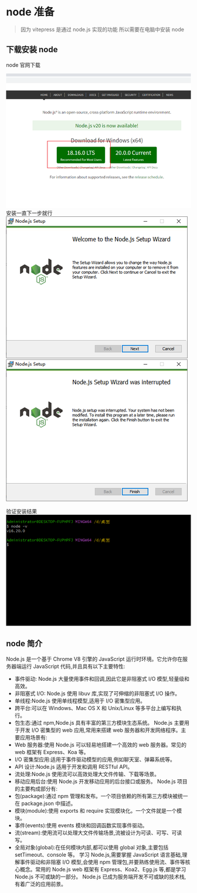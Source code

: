 # node 准备

> 因为 vitepress 是通过 node.js 实现的功能 所以需要在电脑中安装 node

## 下载安装 node

node 官网下载

![image](./../assets/img18.png)
安装一直下一步就行
![image](./../assets/img19.png)
![image](./../assets/img20.png)

验证安装结果
![image](./../assets/img37.png)

## node 简介

Node.js 是一个基于 Chrome V8 引擎的 JavaScript 运行时环境。它允许你在服务器端运行 JavaScript 代码,并且具有以下主要特性:

- 事件驱动: Node.js 大量使用事件和回调,因此它是非阻塞式 I/O 模型,轻量级和高效。
- 非阻塞式 I/O: Node.js 使用 libuv 库,实现了可伸缩的非阻塞式 I/O 操作。
- 单线程:Node.js 使用单线程模型,适用于 I/O 密集型应用。
- 跨平台:可以在 Windows、Mac OS X 和 Unix/Linux 等多平台上编写和执行。
- 包生态:通过 npm,Node.js 具有丰富的第三方模块生态系统。
  Node.js 主要用于开发 I/O 密集型的 web 应用,常用来搭建 web 服务器和开发网络程序。主要应用场景有:
- Web 服务器:使用 Node.js 可以轻易地搭建一个高效的 web 服务器。常见的 web 框架有 Express、Koa 等。
- I/O 密集型应用:适用于事件驱动模型的应用,例如聊天室、弹幕系统等。
- API 设计:Node.js 适用于开发和调用 RESTful API。
- 流处理:Node.js 使用流可以高效处理大文件传输、下载等场景。
- 移动应用后台:使用 Node.js 开发移动应用的后台接口或服务。
  Node.js 项目的主要构成部分有:
- 包(package):通过 npm 管理和发布。一个项目依赖的所有第三方模块被统一在 package.json 中描述。
- 模块(module):使用 exports 和 require 实现模块化。一个文件就是一个模块。
- 事件(events):使用 events 模块和回调函数实现事件驱动。
- 流(stream):使用流可以处理大文件传输场景,流被设计为可读、可写、可读写。
- 全局对象(global):在任何模块内部,都可以使用 global 对象,主要包括 setTimeout、console 等。
  学习 Node.js,需要掌握 JavaScript 语言基础,理解事件驱动和非阻塞 I/O 模型,会使用 npm 管理包,并要熟练使用流、事件等核心概念。常用的 Node.js web 框架有 Express、Koa2、Egg.js 等,都是学习 Node.js 不可或缺的一部分。
  Node.js 已成为服务端开发不可或缺的技术栈,有着广泛的应用前景。
